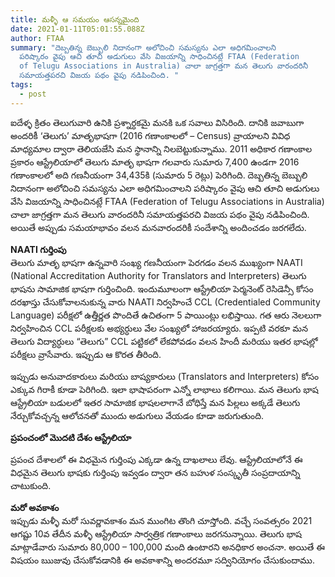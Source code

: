 ```yaml
---
title: మళ్ళీ ఆ సమయం ఆసన్నమైంది
date: 2021-01-11T05:01:55.088Z
author: FTAA
summary: "దెబ్బతిన్న బెబ్బులి నిదానంగా అలోచించి సమస్యను ఎలా అధిగమించాలని
  పరిష్కారం వైపు ఆచి తూచి అడుగులు వేసి విజయాన్ని సాధించినట్లే FTAA (Federation
  of Telugu Associations in Australia) చాలా జాగ్రత్తగా మన తెలుగు వారందరినీ
  సమాయత్తపరచి విజయ పథం వైపు నడిపించింది. "
tags:
  - post
---
```

ఐదేళ్ళ క్రితం తెలుగువారి ఉనికి ప్రశ్నార్ధకమై మనకి ఒక సవాలు విసిరింది. దానికి జవాబుగా అందరికీ ‘తెలుగు’ మాతృభాషగా (2016 గణాంకాలలో – Census) వ్రాయాలని వివిధ మాధ్యమాల ద్వారా తెలియజేసి మన స్థానాన్ని నిలబెట్టుకున్నాము. 2011 అధికార గణాంకాల ప్రకారం ఆస్ట్రేలియాలో తెలుగు మాతృ భాషగా గలవారు సుమారు 7,400 ఉండగా 2016 గణాంకాలలో అది గణనీయంగా 34,435కి (సుమారు 5 రెట్లు) పెరిగింది. దెబ్బతిన్న బెబ్బులి నిదానంగా అలోచించి సమస్యను ఎలా అధిగమించాలని పరిష్కారం వైపు ఆచి తూచి అడుగులు వేసి విజయాన్ని సాధించినట్లే FTAA (Federation of Telugu Associations in Australia) చాలా జాగ్రత్తగా మన తెలుగు వారందరినీ సమాయత్తపరచి విజయ పథం వైపు నడిపించింది. అయితే అప్పుడు సమయాభావం వలన మనవారందరికీ సందేశాన్ని అందించడం జరగలేదు.

**NAATI గుర్తింపు**\
తెలుగు మాతృ భాషగా ఉన్నవారి సంఖ్య గణనీయంగా పెరగడం వలన ముఖ్యంగా NAATI (National Accreditation Authority for Translators and Interpreters) తెలుగు భాషను సామాజిక భాషగా గుర్తించింది. ఇందుమూలంగా ఆస్ట్రేలియా పెర్మనెంట్ రెసిడెన్సీ కోసం దరఖాస్తు చేసుకోవాలనుకున్న వారు NAATI నిర్వహించే CCL (Credentialed Community Language) పరీక్షలో ఉత్తీర్ణత పొందితే ఉచితంగా 5 పాయింట్లు లభిస్తాయి. గత ఆరు నెలలుగా నిర్వహించిన CCL పరీక్షలకు అభ్యర్ధులు వేల సంఖ్యలో హాజరయ్యారు. ఇప్పటి వరకూ మన తెలుగు విద్యార్ధులు “తెలుగు” CCL పట్టికలో లేకపోవడం వలన హిందీ మరియు ఇతర భాషల్లో పరీక్షలు వ్రాసేవారు. ఇప్పుడు ఆ కొరత తీరింది.

ఇప్పుడు అనువాదకారులు మరియు బాష్యకారులు (Translators and Interpreters) కోసం ఎక్కువ గిరాకీ కూడా పెరిగింది. ఇలా భాషాపరంగా ఎన్నో లాభాలు కలిగాయి. మన తెలుగు భాష ఆస్ట్రేలియా బడులలో ఇతర సామాజిక భాషలలాగానే బోధిస్తే మన పిల్లలు అక్కడే తెలుగు నేర్చుకోవచ్చన్న ఆలోచనతో ముందు అడుగులు వేయడం కూడా జరుగుతుంది.

**ప్రపంచంలో మొదటి దేశం ఆస్ట్రేలియా**

ప్రపంచ దేశాలలో ఈ విధమైన గుర్తింపు ఎక్కడా ఉన్న దాఖలాలు లేవు. ఆస్ట్రేలియాలోనే ఈ విధమైన తెలుగు భాషకు గుర్తింపు ఇవ్వడం ద్వారా తన బహుళ సంస్కృతీ సంప్రదాయాన్ని చాటుకుంది.

**మరో అవకాశం**\
ఇప్పుడు మళ్ళీ మరో సువర్ణావకాశం మన ముంగిట తొంగి చూస్తోంది. వచ్చే సంవత్సరం 2021 ఆగష్టు 10వ తేదీన మళ్ళీ ఆస్ట్రేలియా సార్వత్రిక గణాంకాలు జరగనున్నాయి. తెలుగు భాష మాట్లాడేవారు సుమారు 80,000 – 100,000 మంది ఉంటారని అనధికార అంచనా. అయితే ఈ విషయం ఋజువు చేసుకోవడానికి ఈ అవకాశాన్ని అందరమూ సద్వినియోగం చేసుకుందాము.